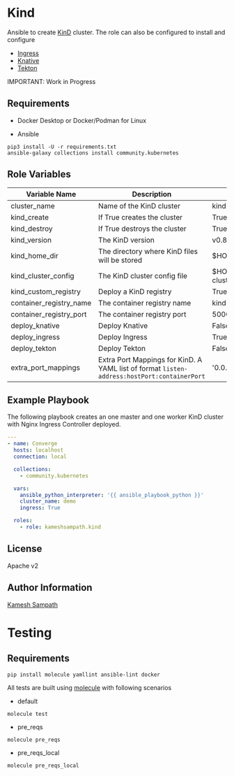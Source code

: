 Kind
=========

Ansible to create [KinD](https://kind.sigs.k8s.io) cluster. The role can also be configured to install and configure

- [Ingress](https://kind.sigs.k8s.io/docs/user/ingress/#ingress-nginx)
- [Knative](https://knative.dev)
- [Tekton](https://tekton.dev)

IMPORTANT: Work in Progress

Requirements
------------

- Docker Desktop or Docker/Podman for Linux

- Ansible

```shell
pip3 install -U -r requirements.txt
ansible-galaxy collections install community.kubernetes
```

Role Variables
--------------

| Variable Name| Description | Default |
|--|--|--|
| cluster_name| Name of the KinD cluster| kind |
| kind_create|  If True creates the cluster | True |
| kind_destroy| If True destroys the cluster | True |
| kind_version| The KinD version | v0.8.1 |
| kind_home_dir| The directory where KinD files will be stored | $HOME/.kind |
| kind_cluster_config| The KinD cluster config file | $HOME/.kind/{{cluster_name}}/kind-cluster-config.yml |
| kind_custom_registry| Deploy a KinD registry | True |
| container_registry_name | The container registry name | kind-registry |
| container_registry_port | The container registry port | 5000 |
| deploy_knative | Deploy Knative | False |
| deploy_ingress | Deploy Ingress | True |
| deploy_tekton  | Deploy Tekton  | False |
|extra_port_mappings| Extra Port Mappings for KinD. A YAML list of format `listen-address:hostPort:containerPort` | '0.0.0.0:80:80', '0.0.0.0:443:443' |


Example Playbook
----------------

The following playbook creates an one master and one worker KinD cluster with Nginx Ingress Controller deployed.

```YAML
---
- name: Converge
  hosts: localhost
  connection: local

  collections:
    - community.kubernetes

  vars:
    ansible_python_interpreter: '{{ ansible_playbook_python }}'
    cluster_name: demo
    ingress: True

  roles:
    - role: kameshsampath.kind
```

License
-------

Apache v2

Author Information
------------------

[Kamesh Sampath](mailto:kamesh.sampath@hotmail.com)

Testing
=======

Requirements
------------

```shell
pip install molecule yamllint ansible-lint docker
```

All tests are built using [molecule](pre_reqs_local) with following scenarios

* default 
```shell
molecule test
```
* pre_reqs
```shell
molecule pre_reqs
```
* pre_reqs_local
```shell
molecule pre_reqs_local
```

